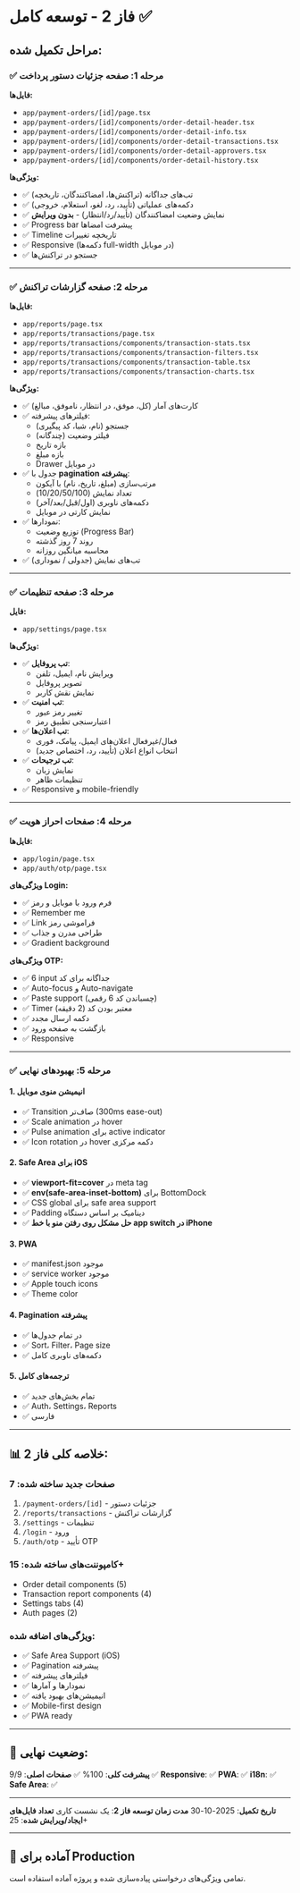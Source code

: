 # فاز 2 - توسعه کامل ✅

## مراحل تکمیل شده:

### ✅ مرحله 1: صفحه جزئیات دستور پرداخت
**فایل‌ها:**
- `app/payment-orders/[id]/page.tsx`
- `app/payment-orders/[id]/components/order-detail-header.tsx`
- `app/payment-orders/[id]/components/order-detail-info.tsx`
- `app/payment-orders/[id]/components/order-detail-transactions.tsx`
- `app/payment-orders/[id]/components/order-detail-approvers.tsx`
- `app/payment-orders/[id]/components/order-detail-history.tsx`

**ویژگی‌ها:**
- ✅ تب‌های جداگانه (تراکنش‌ها، امضاکنندگان، تاریخچه)
- ✅ دکمه‌های عملیاتی (تأیید، رد، لغو، استعلام، خروجی)
- ✅ نمایش وضعیت امضاکنندگان (تأیید/رد/انتظار) - **بدون ویرایش**
- ✅ Progress bar پیشرفت امضاها
- ✅ Timeline تاریخچه تغییرات
- ✅ Responsive (دکمه‌ها full-width در موبایل)
- ✅ جستجو در تراکنش‌ها

---

### ✅ مرحله 2: صفحه گزارشات تراکنش
**فایل‌ها:**
- `app/reports/page.tsx`
- `app/reports/transactions/page.tsx`
- `app/reports/transactions/components/transaction-stats.tsx`
- `app/reports/transactions/components/transaction-filters.tsx`
- `app/reports/transactions/components/transaction-table.tsx`
- `app/reports/transactions/components/transaction-charts.tsx`

**ویژگی‌ها:**
- ✅ کارت‌های آمار (کل، موفق، در انتظار، ناموفق، مبالغ)
- ✅ فیلترهای پیشرفته:
  - جستجو (نام، شبا، کد پیگیری)
  - فیلتر وضعیت (چندگانه)
  - بازه تاریخ
  - بازه مبلغ
  - Drawer در موبایل
- ✅ جدول با **pagination پیشرفته**:
  - مرتب‌سازی (مبلغ، تاریخ، نام) با آیکون
  - تعداد نمایش (10/20/50/100)
  - دکمه‌های ناوبری (اول/قبل/بعد/آخر)
  - نمایش کارتی در موبایل
- ✅ نمودارها:
  - توزیع وضعیت (Progress Bar)
  - روند 7 روز گذشته
  - محاسبه میانگین روزانه
- ✅ تب‌های نمایش (جدولی / نموداری)

---

### ✅ مرحله 3: صفحه تنظیمات
**فایل:**
- `app/settings/page.tsx`

**ویژگی‌ها:**
- ✅ **تب پروفایل**:
  - ویرایش نام، ایمیل، تلفن
  - تصویر پروفایل
  - نمایش نقش کاربر
- ✅ **تب امنیت**:
  - تغییر رمز عبور
  - اعتبارسنجی تطبیق رمز
- ✅ **تب اعلان‌ها**:
  - فعال/غیرفعال اعلان‌های ایمیل، پیامک، فوری
  - انتخاب انواع اعلان (تأیید، رد، اختصاص جدید)
- ✅ **تب ترجیحات**:
  - نمایش زبان
  - تنظیمات ظاهر
- ✅ Responsive و mobile-friendly

---

### ✅ مرحله 4: صفحات احراز هویت
**فایل‌ها:**
- `app/login/page.tsx`
- `app/auth/otp/page.tsx`

**ویژگی‌های Login:**
- ✅ فرم ورود با موبایل و رمز
- ✅ Remember me
- ✅ Link فراموشی رمز
- ✅ طراحی مدرن و جذاب
- ✅ Gradient background

**ویژگی‌های OTP:**
- ✅ 6 input جداگانه برای کد
- ✅ Auto-focus و Auto-navigate
- ✅ Paste support (چسباندن کد 6 رقمی)
- ✅ Timer معتبر بودن کد (2 دقیقه)
- ✅ دکمه ارسال مجدد
- ✅ بازگشت به صفحه ورود
- ✅ Responsive

---

### ✅ مرحله 5: بهبودهای نهایی

#### 1. انیمیشن منوی موبایل
- ✅ Transition صاف‌تر (300ms ease-out)
- ✅ Scale animation در hover
- ✅ Pulse animation برای active indicator
- ✅ Icon rotation در hover دکمه مرکزی

#### 2. Safe Area برای iOS
- ✅ **viewport-fit=cover** در meta tag
- ✅ **env(safe-area-inset-bottom)** برای BottomDock
- ✅ CSS global برای safe area support
- ✅ Padding دینامیک بر اساس دستگاه
- ✅ **حل مشکل روی رفتن منو با خط app switch در iPhone**

#### 3. PWA
- ✅ manifest.json موجود
- ✅ service worker موجود
- ✅ Apple touch icons
- ✅ Theme color

#### 4. Pagination پیشرفته
- ✅ در تمام جدول‌ها
- ✅ Sort، Filter، Page size
- ✅ دکمه‌های ناوبری کامل

#### 5. ترجمه‌های کامل
- ✅ تمام بخش‌های جدید
- ✅ Auth، Settings، Reports
- ✅ فارسی

---

## 📊 خلاصه کلی فاز 2:

### صفحات جدید ساخته شده: 7
1. `/payment-orders/[id]` - جزئیات دستور
2. `/reports/transactions` - گزارشات تراکنش
3. `/settings` - تنظیمات
4. `/login` - ورود
5. `/auth/otp` - تأیید OTP

### کامپوننت‌های ساخته شده: 15+
- Order detail components (5)
- Transaction report components (4)
- Settings tabs (4)
- Auth pages (2)

### ویژگی‌های اضافه شده:
- ✅ Safe Area Support (iOS)
- ✅ Pagination پیشرفته
- ✅ فیلترهای پیشرفته
- ✅ نمودارها و آمارها
- ✅ انیمیشن‌های بهبود یافته
- ✅ Mobile-first design
- ✅ PWA ready

---

## 🎯 وضعیت نهایی:

**پیشرفت کلی**: 100% ✅
**صفحات اصلی**: 9/9 ✅
**Responsive**: ✅
**PWA**: ✅
**i18n**: ✅
**Safe Area**: ✅

---

**تاریخ تکمیل**: 2025-10-30
**مدت زمان توسعه فاز 2**: یک نشست کاری
**تعداد فایل‌های ایجاد/ویرایش شده**: 25+

---

## 🚀 آماده برای Production

تمامی ویژگی‌های درخواستی پیاده‌سازی شده و پروژه آماده استفاده است.

